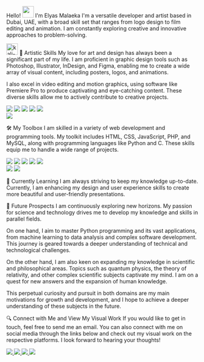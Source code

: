 Hello! <img src="https://raw.githubusercontent.com/MartinHeinz/MartinHeinz/master/wave.gif" width="30px"> I'm Elyas Malaeka
I'm a versatile developer and artist based in Dubai, UAE, with a broad skill set that ranges from logo design to film editing and animation. I am constantly exploring creative and innovative approaches to problem-solving.

<img width="30" height="30" src="https://img.icons8.com/color/100/000000/kali-linux.png" alt="kali-linux"/>
🎨 Artistic Skills
My love for art and design has always been a significant part of my life. I am proficient in graphic design tools such as Photoshop, Illustrator, InDesign, and Figma, enabling me to create a wide array of visual content, including posters, logos, and animations.

I also excel in video editing and motion graphics, using software like Premiere Pro to produce captivating and eye-catching content. These diverse skills allow me to actively contribute to creative projects.

<p align="left">  
<img src="https://readme-components.vercel.app/api?component=logo&fill=black&logo=figma&svgfill=df5c43">  
<img src="https://readme-components.vercel.app/api?component=logo&fill=black&logo=blender&svgfill=df5c43">  
<img src="https://readme-components.vercel.app/api?component=logo&fill=black&logo=Photoshop&svgfill=df5c43">  
<img src="https://readme-components.vercel.app/api?component=logo&fill=black&logo=Illustrator&svgfill=f6df1c">
<img src="https://readme-components.vercel.app/api?component=logo&fill=black&logo=InDesign&svgfill=659b60">
<br>
<img src="https://readme-components.vercel.app/api?component=logo&fill=black&logo=PremierePro&svgfill=f06629">
</p>
🛠 My Toolbox
I am skilled in a variety of web development and programming tools. My toolkit includes HTML, CSS, JavaScript, PHP, and MySQL, along with programming languages like Python and C. These skills equip me to handle a wide range of projects.

<p align="left">  
<img src="https://readme-components.vercel.app/api?component=logo&fill=black&logo=C&svgfill=df5c43">  
<img src="https://readme-components.vercel.app/api?component=logo&fill=black&logo=PHP&svgfill=df5c43">  
<img src="https://readme-components.vercel.app/api?component=logo&fill=black&logo=python&svgfill=df5c43">  
<img src="https://readme-components.vercel.app/api?component=logo&fill=black&logo=javascript&svgfill=f6df1c">
<img src="https://readme-components.vercel.app/api?component=logo&fill=black&logo=MYSQL&svgfill=659b60">
<br>
<img src="https://readme-components.vercel.app/api?component=logo&fill=black&logo=html5&svgfill=f06629">
<img src="https://readme-components.vercel.app/api?component=logo&fill=black&logo=CSS3&svgfill=028dd1">
</p>
📖 Currently Learning
I am always striving to keep my knowledge up-to-date. Currently, I am enhancing my design and user experience skills to create more beautiful and user-friendly presentations.

👾 Future Prospects
I am continuously exploring new horizons. My passion for science and technology drives me to develop my knowledge and skills in parallel fields.

On one hand, I aim to master Python programming and its vast applications, from machine learning to data analysis and complex software development. This journey is geared towards a deeper understanding of technical and technological challenges.

On the other hand, I am also keen on expanding my knowledge in scientific and philosophical areas. Topics such as quantum physics, the theory of relativity, and other complex scientific subjects captivate my mind. I am on a quest for new answers and the expansion of human knowledge.

This perpetual curiosity and pursuit in both domains are my main motivations for growth and development, and I hope to achieve a deeper understanding of these subjects in the future.

🔍 Connect with Me and View My Visual Work
If you would like to get in touch, feel free to send me an email. You can also connect with me on social media through the links below and check out my visual work on the respective platforms. I look forward to hearing your thoughts!

<p align="left">  
<a href="https://t.me/elyasmalaeka">
<img src="https://readme-components.vercel.app/api?component=logo&fill=black&logo=Telegram&svgfill=df5c43">  
</a>
<a href="https://www.figma.com/@armanegar">
<img src="https://readme-components.vercel.app/api?component=logo&fill=black&logo=Figma&svgfill=f6df1c">
</a>
<a href="https://dribbble.com/armanegar">
<img src="https://readme-components.vercel.app/api?component=logo&fill=black&logo=Dribbble&svgfill=f6df1c">
</a>
<a href="https://www.behance.net/armanegar">
<img src="https://readme-components.vercel.app/api?component=logo&fill=black&logo=Behance&svgfill=f6df1c">
</a>
</p>
